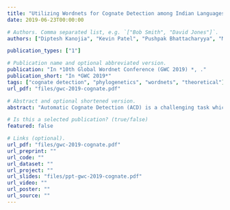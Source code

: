 ```yaml
---
title: "Utilizing Wordnets for Cognate Detection among Indian Languages"
date: 2019-06-23T00:00:00

# Authors. Comma separated list, e.g. `["Bob Smith", "David Jones"]`.
authors: ["Diptesh Kanojia", "Kevin Patel", "Pushpak Bhattacharyya", "Malhar Kulkarni", "Gholamreza Haffari" ]

publication_types: ["1"]

# Publication name and optional abbreviated version.
publication: "In *10th Global Wordnet Conference (GWC 2019) *, ."
publication_short: "In *GWC 2019*"
tags: ["cognate detection", "phylogenetics", "wordnets", "theoretical"]
url_pdf: "files/gwc-2019-cognate.pdf"

# Abstract and optional shortened version.
abstract: "Automatic Cognate Detection (ACD) is a challenging task which has been utilized to help NLP applications like Machine Translation, Information Retrieval and Computational Phylogenetics. Unidentified cognate pairs can pose a challenge to these applications and result in a degradation of performance. In this paper, we detect cognate word pairs among ten Indian languages with Hindi and use deep learning methodologies to predict whether a word pair is cognate or not. We identify IndoWordnet as a potential resource to detect cognate word pairs based on orthographic similarity-based methods and train neural network models using the data obtained from it. We identify parallel corpora as another potential resource and perform the same experiments for them. We also validate the contribution of Wordnets through further experimentation and report improved performance of up to 26%. We discuss the nuances of cognate detection among closely related Indian languages and release the lists of detected cognates as a dataset. We also observe the behaviour of, to an extent, unrelated Indian language pairs and release the lists of detected cognates among them as well."

# Is this a selected publication? (true/false)
featured: false

# Links (optional).
url_pdf: "files/gwc-2019-cognate.pdf"
url_preprint: ""
url_code: ""
url_dataset: ""
url_project: ""
url_slides: "files/ppt-gwc-2019-cognate.pdf"
url_video: ""
url_poster: ""
url_source: ""
---
```


